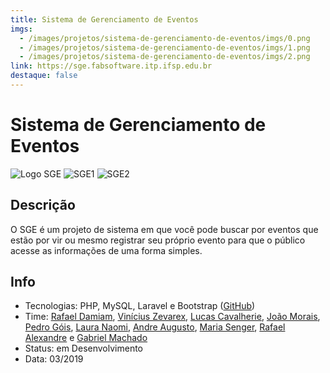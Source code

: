 ```yaml
---
title: Sistema de Gerenciamento de Eventos
imgs:
  - /images/projetos/sistema-de-gerenciamento-de-eventos/imgs/0.png
  - /images/projetos/sistema-de-gerenciamento-de-eventos/imgs/1.png
  - /images/projetos/sistema-de-gerenciamento-de-eventos/imgs/2.png
link: https://sge.fabsoftware.itp.ifsp.edu.br
destaque: false
---
```

# Sistema de Gerenciamento de Eventos

![Logo SGE](/projetos/logo-sge.png)
![SGE1](/projetos/sge-img1.png)
![SGE2](/projetos/sge-img2.png)

## Descrição

O SGE é um projeto de sistema em que você pode buscar por eventos que estão por vir ou mesmo registrar seu próprio evento para que o público acesse as informações de uma forma simples.

## Info

- Tecnologias: PHP, MySQL, Laravel e Bootstrap ([GitHub](https://github.com/fabsoftwareitp/consultorionarua.itp.ifsp.edu.br))
- Time: [Rafael Damiam](/membros/rafael-damiam), [Vinícius Zevarex](/membros/vinicius-zevarex), [Lucas Cavalherie](/membros/lucas-cavalherie), [João Morais](/membros/joao-victor), [Pedro Góis](/membros/pedro-gois), [Laura Naomi](/membros/laura-naomi), [Andre Augusto](/membros/andre-augusto), [Maria Senger](/membros/maria-senger), [Rafael Alexandre](/membros/rafael-alexandre) e [Gabriel Machado](/membros/gabriel-machado)
- Status: em Desenvolvimento
- Data: 03/2019
